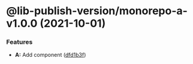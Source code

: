 # @lib-publish-version/monorepo-a-v1.0.0 (2021-10-01)


### Features

* **A:** Add component ([dfd1b3f](https://github.com/jrel/monorepo-auto-publish/commit/dfd1b3f913b4dd003b0f382a7ad83ffa10aba105))
